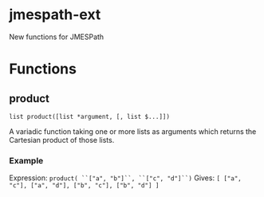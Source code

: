 # jmespath-ext
New functions for JMESPath

# Functions

## product

    list product([list *argument, [, list $...]])
    
A variadic function taking one or more lists as arguments which returns the Cartesian product of those lists.
    
### Example

Expression: `product( ``["a", "b"]``, ``["c", "d"]``)`
Gives: `[ ["a", "c"], ["a", "d"], ["b", "c"], ["b", "d"] ]`
